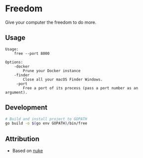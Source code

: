# Freedom

Give your computer the freedom to do more.

## Usage

```
Usage:
    free --port 8000

Options:
    -docker
        Prune your Docker instance
    -finder
        Close all your macOS Finder Windows.
     -port
        Free a port of its process (pass a port number as an argument).
```

## Development

```bash
# Build and install project to GOPATH
go build -o $(go env GOPATH)/bin/free
```

## Attribution

* Based on [nuke](https://github.com/Matt-Gleich/nuke)
